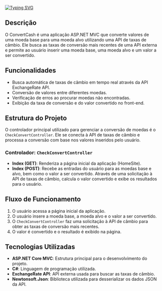  <a href="https://git.io/typing-svg">
    <img src="https://readme-typing-svg.demolab.com?font=Silkscreen&size=20&duration=1500&pause=1000&center=true&vCenter=true&multiline=true&repeat=false&random=false&width=700&height=110&lines=Convert+Cash" 
    alt="Typing SVG" />
  </a>


## Descrição
O ConvertCash é uma aplicação ASP.NET MVC que converte valores de uma moeda base para uma moeda alvo utilizando uma API de taxas de câmbio. Ele busca as taxas de conversão mais recentes de uma API externa e permite ao usuário inserir uma moeda base, uma moeda alvo e um valor a ser convertido.

## Funcionalidades
- Busca automática de taxas de câmbio em tempo real através da API ExchangeRate API.
- Conversão de valores entre diferentes moedas.
- Verificação de erros ao procurar moedas não encontradas.
- Exibição da taxa de conversão e do valor convertido no front-end.

## Estrutura do Projeto
O controlador principal utilizado para gerenciar a conversão de moedas é o `CheckConvertController`. Ele se conecta à API de taxas de câmbio e processa a conversão com base nos valores inseridos pelo usuário.

### Controlador: `CheckConvertController`
- **Index (GET)**: Renderiza a página inicial da aplicação (HomeSite).
- **Index (POST)**: Recebe as entradas do usuário para as moedas base e alvo, bem como o valor a ser convertido. Através de uma solicitação à API de taxas de câmbio, calcula o valor convertido e exibe os resultados para o usuário.

## Fluxo de Funcionamento
1. O usuário acessa a página inicial da aplicação.
2. O usuário insere a moeda base, a moeda alvo e o valor a ser convertido.
3. O `CheckConvertController` faz uma solicitação à API de câmbio para obter as taxas de conversão mais recentes.
4. O valor é convertido e o resultado é exibido na página.

## Tecnologias Utilizadas
- **ASP.NET Core MVC**: Estrutura principal para o desenvolvimento do projeto.
- **C#**: Linguagem de programação utilizada.
- **ExchangeRate API**: API externa usada para buscar as taxas de câmbio.
- **Newtonsoft.Json**: Biblioteca utilizada para desserializar os dados JSON da API.

